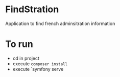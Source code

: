 # FindStration
Application to find french adminsitration information

# To run 
- cd in project
- execute `composer install`
- execute `symfony serve
